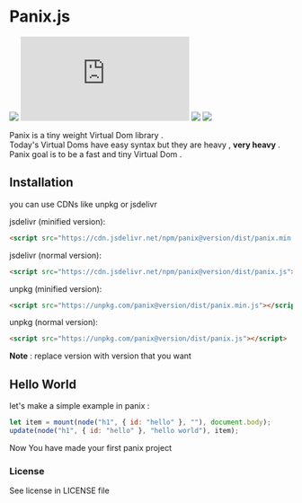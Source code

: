 # Panix.js

![](https://img.shields.io/codefactor/grade/github/mehanalavimajd/panix?label=Code%20Quality) ![GitHub file size in bytes](https://img.shields.io/github/size/mehanalavimajd/panix/dist/panix.min.js?label=minified%20sized) ![](https://img.shields.io/depfu/mehanalavimajd/panix) ![](https://img.shields.io/github/last-commit/mehanalavimajd/panix)

Panix is a tiny weight Virtual Dom library . <br>
Today's Virtual Doms have easy syntax but they are heavy , **very heavy** . <br>
Panix goal is to be a fast and tiny Virtual Dom .

## Installation

you can use CDNs like unpkg or jsdelivr

jsdelivr (minified version):

```html
<script src="https://cdn.jsdelivr.net/npm/panix@version/dist/panix.min.js"></script>
```

jsdelivr (normal version):

```html
<script src="https://cdn.jsdelivr.net/npm/panix@version/dist/panix.js"></script>
```

unpkg (minified version):

```html
<script src="https://unpkg.com/panix@version/dist/panix.min.js"></script>
```

unpkg (normal version):

```html
<script src="https://unpkg.com/panix@version/dist/panix.js"></script>
```

**Note** : replace version with version that you want

## Hello World

let's make a simple example in panix :

```js
let item = mount(node("h1", { id: "hello" }, ""), document.body);
update(node("h1", { id: "hello" }, "hello world"), item);
```

Now You have made your first panix project

### License

See license in LICENSE file

